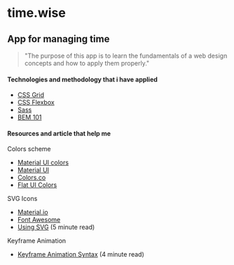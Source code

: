 # time.wise

## App for managing time

> "The purpose of this app is to learn the fundamentals of a web design concepts and how to apply them properly."

#### Technologies and methodology that i have applied

- [CSS Grid](https://css-tricks.com/snippets/css/complete-guide-grid/)
- [CSS Flexbox](https://css-tricks.com/snippets/css/a-guide-to-flexbox/)
- [Sass](https://sass-lang.com/)
- [BEM 101](https://css-tricks.com/bem-101/)

#### Resources and article that help me

Colors scheme

- [Material UI colors](https://materialuicolors.co/)
- [Material UI](https://material-ui.com/customization/color/)
- [Colors.co](https://coolors.co/)
- [Flat UI Colors](https://flatuicolors.com/)

SVG Icons

- [Material.io](https://material.io/resources/icons/?style=baseline)
- [Font Awesome](https://fontawesome.com/icons?d=gallery)
- [Using SVG](https://css-tricks.com/using-svg/) (5 minute read)

Keyframe Animation

- [Keyframe Animation Syntax](https://css-tricks.com/snippets/css/keyframe-animation-syntax/) (4 minute read)
